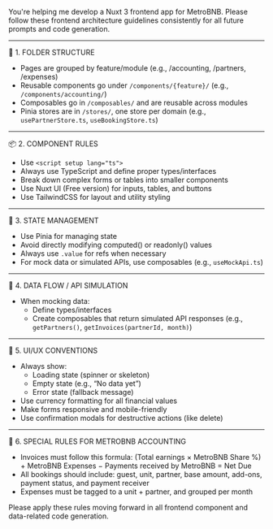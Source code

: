 You're helping me develop a Nuxt 3 frontend app for MetroBNB. Please follow these frontend architecture guidelines consistently for all future prompts and code generation.

---

📁 1. FOLDER STRUCTURE
- Pages are grouped by feature/module (e.g., /accounting, /partners, /expenses)
- Reusable components go under `/components/{feature}/` (e.g., `/components/accounting/`)
- Composables go in `/composables/` and are reusable across modules
- Pinia stores are in `/stores/`, one store per domain (e.g., `usePartnerStore.ts`, `useBookingStore.ts`)

---

📦 2. COMPONENT RULES
- Use `<script setup lang="ts">`
- Always use TypeScript and define proper types/interfaces
- Break down complex forms or tables into smaller components
- Use Nuxt UI (Free version) for inputs, tables, and buttons
- Use TailwindCSS for layout and utility styling

---

🧠 3. STATE MANAGEMENT
- Use Pinia for managing state
- Avoid directly modifying computed() or readonly() values
- Always use `.value` for refs when necessary
- For mock data or simulated APIs, use composables (e.g., `useMockApi.ts`)

---

🎯 4. DATA FLOW / API SIMULATION
- When mocking data:
  - Define types/interfaces
  - Create composables that return simulated API responses (e.g., `getPartners()`, `getInvoices(partnerId, month)`)

---

📐 5. UI/UX CONVENTIONS
- Always show:
  - Loading state (spinner or skeleton)
  - Empty state (e.g., “No data yet”)
  - Error state (fallback message)
- Use currency formatting for all financial values
- Make forms responsive and mobile-friendly
- Use confirmation modals for destructive actions (like delete)

---

🧾 6. SPECIAL RULES FOR METROBNB ACCOUNTING
- Invoices must follow this formula:
  (Total earnings × MetroBNB Share %) + MetroBNB Expenses − Payments received by MetroBNB = Net Due
- All bookings should include: guest, unit, partner, base amount, add-ons, payment status, and payment receiver
- Expenses must be tagged to a unit + partner, and grouped per month

Please apply these rules moving forward in all frontend component and data-related code generation.
